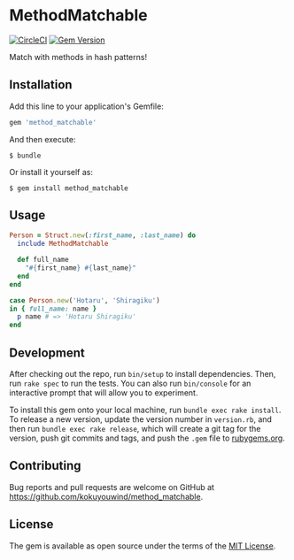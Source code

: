 # MethodMatchable

[![CircleCI](https://circleci.com/gh/kokuyouwind/method_matchable.svg?style=svg)](https://circleci.com/gh/kokuyouwind/method_matchable)
[![Gem Version](https://badge.fury.io/rb/method_matchable.svg)](https://badge.fury.io/rb/method_matchable)

Match with methods in hash patterns!

## Installation

Add this line to your application's Gemfile:

```ruby
gem 'method_matchable'
```

And then execute:

    $ bundle

Or install it yourself as:

    $ gem install method_matchable

## Usage


```ruby
Person = Struct.new(:first_name, :last_name) do
  include MethodMatchable

  def full_name
    "#{first_name} #{last_name}"
  end
end

case Person.new('Hotaru', 'Shiragiku')
in { full_name: name }
  p name # => 'Hotaru Shiragiku'
end
```

## Development

After checking out the repo, run `bin/setup` to install dependencies. Then, run `rake spec` to run the tests. You can also run `bin/console` for an interactive prompt that will allow you to experiment.

To install this gem onto your local machine, run `bundle exec rake install`. To release a new version, update the version number in `version.rb`, and then run `bundle exec rake release`, which will create a git tag for the version, push git commits and tags, and push the `.gem` file to [rubygems.org](https://rubygems.org).

## Contributing

Bug reports and pull requests are welcome on GitHub at https://github.com/kokuyouwind/method_matchable.

## License

The gem is available as open source under the terms of the [MIT License](https://opensource.org/licenses/MIT).

